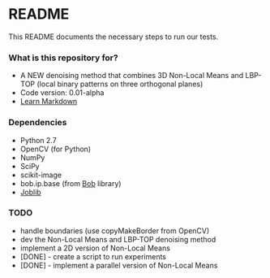 # README #

This README documents the necessary steps to run our tests.

### What is this repository for? ###

* A NEW denoising method that combines 3D Non-Local Means and LBP-TOP (local binary patterns on three orthogonal planes)
* Code version: 0.01-alpha
* [Learn Markdown](https://bitbucket.org/tutorials/markdowndemo)

### Dependencies ###

* Python 2.7
* OpenCV (for Python)
* NumPy
* SciPy
* scikit-image
* bob.ip.base (from [Bob](https://www.idiap.ch/software/bob/docs/releases/last/sphinx/html/index.html) library)
* [Joblib](https://pythonhosted.org/joblib/parallel.html)

### TODO ###

* handle boundaries (use copyMakeBorder from OpenCV)
* dev the Non-Local Means and LBP-TOP denoising method
* implement a 2D version of Non-Local Means
* [DONE] - create a script to run experiments
* [DONE] - implement a parallel version of Non-Local Means
